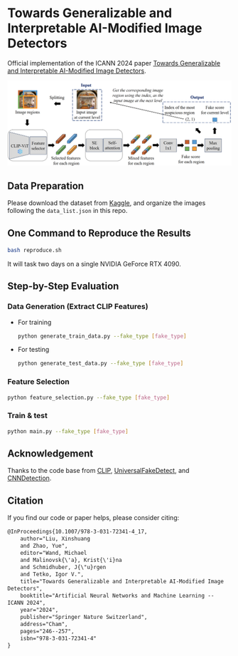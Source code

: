 # Towards Generalizable and Interpretable AI-Modified Image Detectors

Official implementation of the ICANN 2024 paper [Towards Generalizable and Interpretable AI-Modified Image Detectors](https://link.springer.com/chapter/10.1007/978-3-031-72341-4_17). 

<p align="middle">
    <img src="illustration.png">
</p>

## Data Preparation
Please download the dataset from [Kaggle](https://www.kaggle.com/datasets/danielmao2019/deepfakeart), and organize the images following the `data_list.json` in this repo.

## One Command to Reproduce the Results

```sh
bash reproduce.sh
```

It will task two days on a single NVIDIA GeForce RTX 4090.

## Step-by-Step Evaluation

### Data Generation (Extract CLIP Features)

- For training
    ```sh
    python generate_train_data.py --fake_type [fake_type]
    ```

- For testing
    ```sh
    python generate_test_data.py --fake_type [fake_type]
    ```

### Feature Selection

```sh
python feature_selection.py --fake_type [fake_type]
```

### Train & test

```sh
python main.py --fake_type [fake_type]
```

## Acknowledgement
Thanks to the code base from [CLIP](https://github.com/openai/CLIP), [UniversalFakeDetect](https://github.com/WisconsinAIVision/UniversalFakeDetect), and [CNNDetection](https://github.com/PeterWang512/CNNDetection).

## Citation
If you find our code or paper helps, please consider citing:
```
@InProceedings{10.1007/978-3-031-72341-4_17,
    author="Liu, Xinshuang
    and Zhao, Yue",
    editor="Wand, Michael
    and Malinovsk{\'a}, Krist{\'i}na
    and Schmidhuber, J{\"u}rgen
    and Tetko, Igor V.",
    title="Towards Generalizable and Interpretable AI-Modified Image Detectors",
    booktitle="Artificial Neural Networks and Machine Learning -- ICANN 2024",
    year="2024",
    publisher="Springer Nature Switzerland",
    address="Cham",
    pages="246--257",
    isbn="978-3-031-72341-4"
}
```
